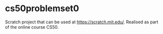 # cs50problemset0
Scratch project that can be used at https://scratch.mit.edu/. Realised as part of the online course CS50.
